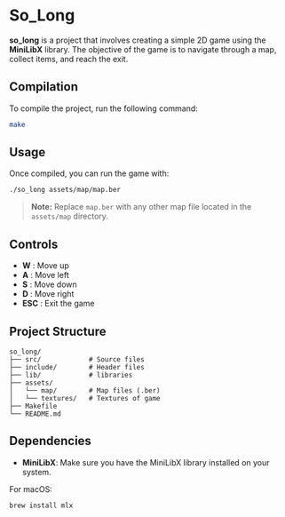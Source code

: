 # So_Long

**so_long** is a project that involves creating a simple 2D game using the **MiniLibX** library. The objective of the game is to navigate through a map, collect items, and reach the exit.

## Compilation

To compile the project, run the following command:

```bash
make
```

## Usage

Once compiled, you can run the game with:

```bash
./so_long assets/map/map.ber
```

> **Note:** Replace `map.ber` with any other map file located in the `assets/map` directory.

## Controls

- **W** : Move up  
- **A** : Move left  
- **S** : Move down  
- **D** : Move right  
- **ESC** : Exit the game  

## Project Structure

```
so_long/
├── src/            # Source files
├── include/        # Header files
├── lib/			# libraries
├── assets/
│   └── map/        # Map files (.ber)
│	└── textures/	# Textures of game
├── Makefile
└── README.md
```

## Dependencies

- **MiniLibX**: Make sure you have the MiniLibX library installed on your system.
  
For macOS:
```bash
brew install mlx
```
